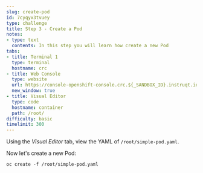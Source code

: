 ```yaml
---
slug: create-pod
id: 7cyqyx3tvuey
type: challenge
title: Step 3 - Create a Pod
notes:
- type: text
  contents: In this step you will learn how create a new Pod
tabs:
- title: Terminal 1
  type: terminal
  hostname: crc
- title: Web Console
  type: website
  url: https://console-openshift-console.crc.${_SANDBOX_ID}.instruqt.io
  new_window: true
- title: Visual Editor
  type: code
  hostname: container
  path: /root/
difficulty: basic
timelimit: 300
---
```

Using the *Visual Editor* tab, view the YAML of `/root/simple-pod.yaml`.

Now let's create a new Pod:

```
oc create -f /root/simple-pod.yaml
```